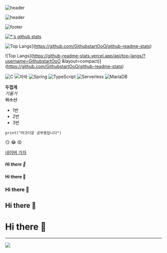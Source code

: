 ![header](https://capsule-render.vercel.app/api?type=wave&color=auto&height=300&section=header&text=깃허브%20특강&fontSize=90)

![header](https://capsule-render.vercel.app/api?type=egg&color=auto&height=300&section=header&text=깃허브%20특강&fontSize=90)

![footer](https://capsule-render.vercel.app/api?type=egg&color=auto&height=300&section=footer&text=오우%20특강&fontSize=30)

[![*'s github stats](https://github-readme-stats.vercel.app/api?username=GithubstartOoO)](https://github.com/GithubstartOoO)

![Top Langs](https://github-readme-stats.vercel.app/api/top-langs/?username=GithubstartOoO)](https://github.com/GithubstartOoO/github-readme-stats)

![Top Langs](https://github-readme-stats.vercel.app/api/top-langs/?username=GithubstartOoO &layout=compact)](https://github.com/GithubstartOoO/github-readme-stats)

![C](https://img.shields.io/badge/-C-123456?style=flat-square&logo=C&logoColor=black)
![자바](https://img.shields.io/badge/-자바-007396?style=flat&logo=Java&logoColor=ffffff)
![Spring](https://img.shields.io/badge/-Spring-6DB33F?style=for-the-badge&logo=Spring&logoColor=white)
![TypeScript](https://img.shields.io/badge/-TypeScript-3178C6?style=flat-square&logo=TypeScript&logoColor=white)
![Serverless](https://img.shields.io/badge/-Serverless-FD5750?style=flat-square&logo=Serverless&logoColor=magenta)
![MariaDB](https://img.shields.io/badge/-MariaDB-1F305F?style=flat-square&logo=mariadb&logoColor=white)

**두껍게** <br>
*기울기* <br>
~~취소선~~ <br>
- 1번
- 2번
- 3번 <br>

```
print("마크다운 공부중입니다")
```

:smirk:
:joy:
:rage:


[네이버 가자](http://www.naver.com)
##### Hi there 👋
#### Hi there 👋
### Hi there 👋
## Hi there 👋
# Hi there 👋
---
<image src="images/mbti.jpg">
